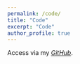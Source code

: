 ```yaml
---
permalink: /code/
title: "Code"
excerpt: "Code"
author_profile: true
---
```


Access via my [_GitHub_](https://github.com/sarkispa).
